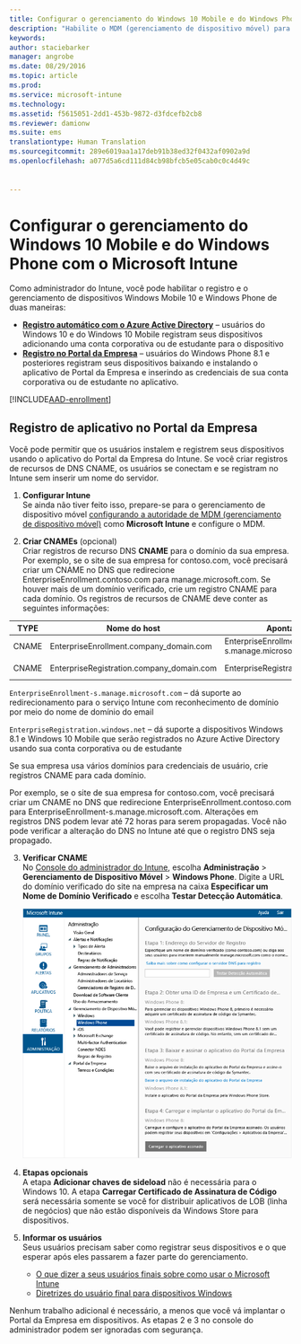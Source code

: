 ```yaml
---
title: Configurar o gerenciamento do Windows 10 Mobile e do Windows Phone | Microsoft Intune
description: "Habilite o MDM (gerenciamento de dispositivo móvel) para dispositivos Windows 10 Mobile ou Windows Phone com o Microsoft Intune."
keywords: 
author: staciebarker
manager: angrobe
ms.date: 08/29/2016
ms.topic: article
ms.prod: 
ms.service: microsoft-intune
ms.technology: 
ms.assetid: f5615051-2dd1-453b-9872-d3fdcefb2cb8
ms.reviewer: damionw
ms.suite: ems
translationtype: Human Translation
ms.sourcegitcommit: 289e6019aa1a17deb91b38ed32f0432af0902a9d
ms.openlocfilehash: a077d5a6cd111d84cb98bfcb5e05cab0c0c4d49c


---
```



# <a name="set-up-windows-phone-and-windows-10-mobile-management-with-microsoft-intune"></a>Configurar o gerenciamento do Windows 10 Mobile e do Windows Phone com o Microsoft Intune

Como administrador do Intune, você pode habilitar o registro e o gerenciamento de dispositivos Windows Mobile 10 e Windows Phone de duas maneiras:

- **[Registro automático com o Azure Active Directory](#azure-active-directory-enrollment)** – usuários do Windows 10 e do Windows 10 Mobile registram seus dispositivos adicionando uma conta corporativa ou de estudante para o dispositivo
- **[Registro no Portal da Empresa](#company-portal-app-enrollment)** – usuários do Windows Phone 8.1 e posteriores registram seus dispositivos baixando e instalando o aplicativo de Portal da Empresa e inserindo as credenciais de sua conta corporativa ou de estudante no aplicativo.


[!INCLUDE[AAD-enrollment](../includes/win10-automatic-enrollment-aad.md)]

## <a name="company-portal-app-enrollment"></a>Registro de aplicativo no Portal da Empresa
Você pode permitir que os usuários instalem e registrem seus dispositivos usando o aplicativo do Portal da Empresa do Intune. Se você criar registros de recursos de DNS CNAME, os usuários se conectam e se registram no Intune sem inserir um nome do servidor.

1.  **Configurar Intune**<br>Se ainda não tiver feito isso, prepare-se para o gerenciamento de dispositivo móvel [configurando a autoridade de MDM (gerenciamento de dispositivo móvel)](prerequisites-for-enrollment.md#set-mobile-device-management-authority) como **Microsoft Intune** e configure o MDM.

2.  **Criar CNAMEs** (opcional)<br>Criar registros de recurso DNS **CNAME** para o domínio da sua empresa. Por exemplo, se o site de sua empresa for contoso.com, você precisará criar um CNAME no DNS que redirecione EnterpriseEnrollment.contoso.com para manage.microsoft.com. Se houver mais de um domínio verificado, crie um registro CNAME para cada domínio. Os registros de recursos de CNAME deve conter as seguintes informações:

  |TYPE|Nome do host|Aponta para|TTL|
  |--------|-------------|-------------|-------|
  |CNAME|EnterpriseEnrollment.company_domain.com|EnterpriseEnrollment-s.manage.microsoft.com |1 hora|
  |CNAME|EnterpriseRegistration.company_domain.com|EnterpriseRegistration.windows.net|1 hora|

  `EnterpriseEnrollment-s.manage.microsoft.com` – dá suporte ao redirecionamento para o serviço Intune com reconhecimento de domínio por meio do nome de domínio do email

  `EnterpriseRegistration.windows.net` – dá suporte a dispositivos Windows 8.1 e Windows 10 Mobile que serão registrados no Azure Active Directory usando sua conta corporativa ou de estudante

  Se sua empresa usa vários domínios para credenciais de usuário, crie registros CNAME para cada domínio.

  Por exemplo, se o site de sua empresa for contoso.com, você precisará criar um CNAME no DNS que redirecione EnterpriseEnrollment.contoso.com para EnterpriseEnrollment-s.manage.microsoft.com. Alterações em registros DNS podem levar até 72 horas para serem propagadas. Você não pode verificar a alteração do DNS no Intune até que o registro DNS seja propagado.

3.  **Verificar CNAME**<br>No [Console do administrador do Intune](http://manage.microsoft.com), escolha **Administração** &gt; **Gerenciamento de Dispositivo Móvel** &gt; **Windows Phone**. Digite a URL do domínio verificado do site na empresa na caixa **Especificar um Nome de Domínio Verificado** e escolha **Testar Detecção Automática**.

    ![Caixa de diálogo Configurar o gerenciamento de dispositivo móvel para Windows](../media/windows-phone-enrollment.png)

4.  **Etapas opcionais**<br>A etapa **Adicionar chaves de sideload** não é necessária para o Windows 10. A etapa **Carregar Certificado de Assinatura de Código** será necessária somente se você for distribuir aplicativos de LOB (linha de negócios) que não estão disponíveis da Windows Store para dispositivos.

5.  **Informar os usuários**<br>Seus usuários precisam saber como registrar seus dispositivos e o que esperar após eles passarem a fazer parte do gerenciamento.
    - [O que dizer a seus usuários finais sobre como usar o Microsoft Intune](what-to-tell-your-end-users-about-using-microsoft-intune.md)
    - [Diretrizes do usuário final para dispositivos Windows](../enduser/using-your-windows-device-with-intune.md)

Nenhum trabalho adicional é necessário, a menos que você vá implantar o Portal da Empresa em dispositivos.  As etapas 2 e 3 no console do administrador podem ser ignoradas com segurança.



<!--HONumber=Nov16_HO1-->


